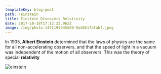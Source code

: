 ```yaml
---
templateKey: blog-post
path: /einstein
title: Einstein Discovers Relativity
date: 2017-10-18T17:12:33.962Z
image: /img/photo-1471193945509-9ad0617afabf.jpeg
---
```

In 1905, **Albert Einstein** determined that the laws of physics are the same for all non-accelerating observers, and that the speed of light in a vacuum was independent of the motion of all observers. This was the theory of special **relativity**



![einstein](/img/einstein.jpg)
